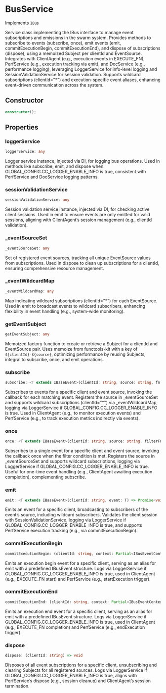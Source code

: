 # BusService

Implements `IBus`

Service class implementing the IBus interface to manage event subscriptions and emissions in the swarm system.
Provides methods to subscribe to events (subscribe, once), emit events (emit, commitExecutionBegin, commitExecutionEnd), and dispose of subscriptions (dispose), using a memoized Subject per clientId and EventSource.
Integrates with ClientAgent (e.g., execution events in EXECUTE_FN), PerfService (e.g., execution tracking via emit), and DocService (e.g., performance logging), leveraging LoggerService for info-level logging and SessionValidationService for session validation.
Supports wildcard subscriptions (clientId="*") and execution-specific event aliases, enhancing event-driven communication across the system.

## Constructor

```ts
constructor();
```

## Properties

### loggerService

```ts
loggerService: any
```

Logger service instance, injected via DI, for logging bus operations.
Used in methods like subscribe, emit, and dispose when GLOBAL_CONFIG.CC_LOGGER_ENABLE_INFO is true, consistent with PerfService and DocService logging patterns.

### sessionValidationService

```ts
sessionValidationService: any
```

Session validation service instance, injected via DI, for checking active client sessions.
Used in emit to ensure events are only emitted for valid sessions, aligning with ClientAgent’s session management (e.g., clientId validation).

### _eventSourceSet

```ts
_eventSourceSet: any
```

Set of registered event sources, tracking all unique EventSource values from subscriptions.
Used in dispose to clean up subscriptions for a clientId, ensuring comprehensive resource management.

### _eventWildcardMap

```ts
_eventWildcardMap: any
```

Map indicating wildcard subscriptions (clientId="*") for each EventSource.
Used in emit to broadcast events to wildcard subscribers, enhancing flexibility in event handling (e.g., system-wide monitoring).

### getEventSubject

```ts
getEventSubject: any
```

Memoized factory function to create or retrieve a Subject for a clientId and EventSource pair.
Uses memoize from functools-kit with a key of `${clientId}-${source}`, optimizing performance by reusing Subjects, integral to subscribe, once, and emit operations.

### subscribe

```ts
subscribe: <T extends IBaseEvent>(clientId: string, source: string, fn: (event: T) => void) => () => void
```

Subscribes to events for a specific client and event source, invoking the callback for each matching event.
Registers the source in _eventSourceSet and supports wildcard subscriptions (clientId="*") via _eventWildcardMap, logging via LoggerService if GLOBAL_CONFIG.CC_LOGGER_ENABLE_INFO is true.
Used in ClientAgent (e.g., to monitor execution events) and PerfService (e.g., to track execution metrics indirectly via events).

### once

```ts
once: <T extends IBaseEvent>(clientId: string, source: string, filterFn: (event: T) => boolean, fn: (event: T) => void) => () => void
```

Subscribes to a single event for a specific client and event source, invoking the callback once when the filter condition is met.
Registers the source in _eventSourceSet and supports wildcard subscriptions, logging via LoggerService if GLOBAL_CONFIG.CC_LOGGER_ENABLE_INFO is true.
Useful for one-time event handling (e.g., ClientAgent awaiting execution completion), complementing subscribe.

### emit

```ts
emit: <T extends IBaseEvent>(clientId: string, event: T) => Promise<void>
```

Emits an event for a specific client, broadcasting to subscribers of the event’s source, including wildcard subscribers.
Validates the client session with SessionValidationService, logging via LoggerService if GLOBAL_CONFIG.CC_LOGGER_ENABLE_INFO is true, and supports PerfService execution tracking (e.g., via commitExecutionBegin).

### commitExecutionBegin

```ts
commitExecutionBegin: (clientId: string, context: Partial<IBusEventContext>) => Promise<void>
```

Emits an execution begin event for a specific client, serving as an alias for emit with a predefined IBusEvent structure.
Logs via LoggerService if GLOBAL_CONFIG.CC_LOGGER_ENABLE_INFO is true, used in ClientAgent (e.g., EXECUTE_FN start) and PerfService (e.g., startExecution trigger).

### commitExecutionEnd

```ts
commitExecutionEnd: (clientId: string, context: Partial<IBusEventContext>) => Promise<void>
```

Emits an execution end event for a specific client, serving as an alias for emit with a predefined IBusEvent structure.
Logs via LoggerService if GLOBAL_CONFIG.CC_LOGGER_ENABLE_INFO is true, used in ClientAgent (e.g., EXECUTE_FN completion) and PerfService (e.g., endExecution trigger).

### dispose

```ts
dispose: (clientId: string) => void
```

Disposes of all event subscriptions for a specific client, unsubscribing and clearing Subjects for all registered sources.
Logs via LoggerService if GLOBAL_CONFIG.CC_LOGGER_ENABLE_INFO is true, aligns with PerfService’s dispose (e.g., session cleanup) and ClientAgent’s session termination.
